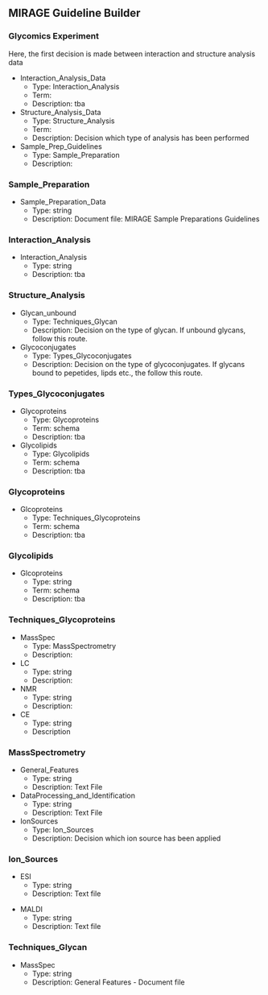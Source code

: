 ## MIRAGE Guideline Builder

### Glycomics Experiment

Here, the first decision is made between interaction and structure analysis data

* Interaction\_Analysis\_Data
  * Type: Interaction\_Analysis
  * Term:
  * Description: tba
* Structure\_Analysis\_Data
  * Type: Structure\_Analysis
  * Term:
  * Description: Decision which type of analysis has been performed
* Sample\_Prep\_Guidelines
  * Type: Sample\_Preparation
  * Description:

### Sample\_Preparation

* Sample\_Preparation\_Data
  * Type: string
  * Description: Document file: MIRAGE Sample Preparations Guidelines

### Interaction\_Analysis

* Interaction\_Analysis
  * Type: string
  * Description: tba

### Structure\_Analysis

* Glycan\_unbound
  * Type: Techniques\_Glycan
  * Description: Decision on the type of glycan. If unbound glycans, follow this route.
* Glycoconjugates
  * Type: Types\_Glycoconjugates
  * Description: Decision on the type of glycoconjugates. If glycans bound to pepetides, lipds etc., the follow this route.

### Types\_Glycoconjugates

* Glycoproteins
  * Type: Glycoproteins
  * Term: schema
  * Description: tba
* Glycolipids
  * Type: Glycolipids
  * Term: schema
  * Description: tba

### Glycoproteins

* Glcoproteins
  * Type: Techniques\_Glycoproteins
  * Term: schema
  * Description: tba

### Glycolipids

* Glcoproteins
  * Type: string
  * Term: schema
  * Description: tba

### Techniques\_Glycoproteins

* MassSpec
  * Type: MassSpectrometry
  * Description:
* LC
  * Type: string
  * Description:
* NMR
  * Type: string
  * Description:
* CE
  * Type: string
  * Description

### MassSpectrometry

* General\_Features
  * Type: string
  * Description: Text File
* DataProcessing\_and\_Identification
  * Type: string
  * Description: Text File
* IonSources
  * Type: Ion\_Sources
  * Description: Decision which ion source has been applied

### Ion\_Sources

* ESI
  * Type: string
  * Description: Text file

<!---->

* MALDI
  * Type: string
  * Description: Text file

### Techniques\_Glycan

* MassSpec
  * Type: string
  * Description: General Features - Document file